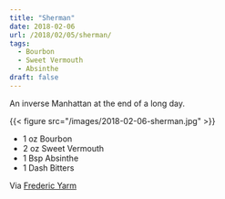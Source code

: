 ```yaml
---
title: "Sherman"
date: 2018-02-06
url: /2018/02/05/sherman/
tags:
  - Bourbon
  - Sweet Vermouth
  - Absinthe
draft: false
---
```


An inverse Manhattan at the end of a long day.

{{< figure src="/images/2018-02-06-sherman.jpg" >}}

* 1 oz Bourbon
* 2 oz Sweet Vermouth
* 1 Bsp Absinthe
* 1 Dash Bitters

Via [Frederic Yarm](https://www.instagram.com/p/BUsw9ToAbTN/)
